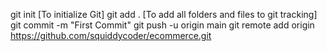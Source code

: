 git init [To initialize Git]
git add . [To add all folders and files to git tracking]
git commit -m "First Commit"
git push -u origin main
git remote add origin https://github.com/squiddycoder/ecommerce.git

